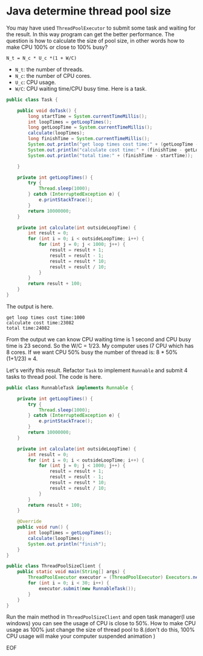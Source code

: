 # Java determine thread pool size
You may have used `ThreadPoolExecutor` to submit some task and waiting for the result. In this way program can get the better
performance. The question is how to calculate the size of pool size, in other words how to make CPU 100% or close to 100% 
busy?
```
N_t = N_c * U_c *(1 + W/C)
```
* `N_t`: the number of threads.
* `N_c`: the number of CPU cores.
* `U_c`: CPU usage.
* `W/C`: CPU waiting time/CPU busy time.
Here is a task.
```java
public class Task {

    public void doTask() {
        long startTime = System.currentTimeMillis();
        int loopTimes = getLoopTimes();
        long getLoopTime = System.currentTimeMillis();
        calculate(loopTimes);
        long finishTime = System.currentTimeMillis();
        System.out.println("get loop times cost time:" + (getLoopTime - startTime));
        System.out.println("calculate cost time:" + (finishTime - getLoopTime));
        System.out.println("total time:" + (finishTime - startTime));

    }

    private int getLoopTimes() {
        try {
            Thread.sleep(1000);
        } catch (InterruptedException e) {
            e.printStackTrace();
        }
        return 10000000;
    }

    private int calculate(int outsideLoopTime) {
        int result = 0;
        for (int i = 0; i < outsideLoopTime; i++) {
            for (int j = 0; j < 1000; j++) {
                result = result + 1;
                result = result - 1;
                result = result * 10;
                result = result / 10;
            }
        }
        return result + 100;
    }
}
```
The output is here.
```
get loop times cost time:1000
calculate cost time:23082
total time:24082
```
From the output we can know CPU waiting time is 1 second and CPU busy time is 23 second. So the W/C = 1/23. My computer 
uses I7 CPU which has 8 cores. If we want CPU 50% busy the number of thread is: 8 * 50% (1+1/23) ≈ 4.

Let's verify this result. Refactor `Task` to implement `Runnable` and submit 4 tasks to thread pool. The code is here. 
```java
public class RunnableTask implements Runnable {

    private int getLoopTimes() {
        try {
            Thread.sleep(1000);
        } catch (InterruptedException e) {
            e.printStackTrace();
        }
        return 10000000;
    }

    private int calculate(int outsideLoopTime) {
        int result = 0;
        for (int i = 0; i < outsideLoopTime; i++) {
            for (int j = 0; j < 1000; j++) {
                result = result + 1;
                result = result - 1;
                result = result * 10;
                result = result / 10;
            }
        }
        return result + 100;
    }

    @Override
    public void run() {
        int loopTimes = getLoopTimes();
        calculate(loopTimes);
        System.out.println("finish");
    }
}

public class ThreadPoolSizeClient {
    public static void main(String[] args) {
        ThreadPoolExecutor executor = (ThreadPoolExecutor) Executors.newFixedThreadPool(4);
        for (int i = 0; i < 30; i++) {
            executor.submit(new RunnableTask());
        }
    }
}
```
Run the main method in `ThreadPoolSizeClient` and open task manager(I use windows) you can see the usage of CPU is close
to 50%. How to make CPU usage as 100% just change the size of thread pool to 8.(don't do this, 100% CPU usage will make 
your computer suspended animation )

EOF